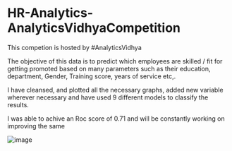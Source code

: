 # HR-Analytics-AnalyticsVidhyaCompetition

This competion is hosted by #AnalyticsVidhya

The objective of this data is to predict which employees are skilled / fit for getting promoted based on many parameters such as their education, department, Gender, Training score, years of service etc,. 

I have cleansed, and plotted all the necessary graphs, added new variable wherever necessary and have used 9 different models to classify the results. 

I was able to achive an Roc score of 0.71 and will be constantly working on improving the same

![image](https://user-images.githubusercontent.com/20862520/155956588-4bfd229f-5ea0-4cfc-94d3-d91239ddb4ac.png)


